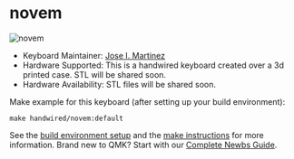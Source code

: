 # novem

![novem](https://i.imgur.com/nPjBE9b.jpg)

* Keyboard Maintainer: [Jose I. Martinez](https://github.com/mechanicalguy21)
* Hardware Supported: This is a handwired keyboard created over a 3d printed case. 
STL will be shared soon.
* Hardware Availability: STL files will be shared soon.

Make example for this keyboard (after setting up your build environment):

    make handwired/novem:default

See the [build environment setup](https://docs.qmk.fm/#/getting_started_build_tools) and the [make instructions](https://docs.qmk.fm/#/getting_started_make_guide) for more information. Brand new to QMK? Start with our [Complete Newbs Guide](https://docs.qmk.fm/#/newbs).
